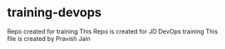 # training-devops
Repo created for training
This Repo is created for JD DevOps training
This file is created by Pravish Jain

